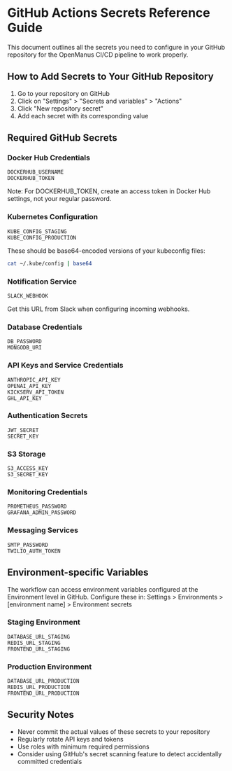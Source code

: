 # GitHub Actions Secrets Reference Guide

This document outlines all the secrets you need to configure in your GitHub repository for the OpenManus CI/CD pipeline to work properly.

## How to Add Secrets to Your GitHub Repository

1. Go to your repository on GitHub
2. Click on "Settings" > "Secrets and variables" > "Actions"
3. Click "New repository secret"
4. Add each secret with its corresponding value

## Required GitHub Secrets

### Docker Hub Credentials
```
DOCKERHUB_USERNAME
DOCKERHUB_TOKEN
```
Note: For DOCKERHUB_TOKEN, create an access token in Docker Hub settings, not your regular password.

### Kubernetes Configuration
```
KUBE_CONFIG_STAGING
KUBE_CONFIG_PRODUCTION
```
These should be base64-encoded versions of your kubeconfig files:
```bash
cat ~/.kube/config | base64
```

### Notification Service
```
SLACK_WEBHOOK
```
Get this URL from Slack when configuring incoming webhooks.

### Database Credentials
```
DB_PASSWORD
MONGODB_URI
```

### API Keys and Service Credentials
```
ANTHROPIC_API_KEY
OPENAI_API_KEY
KICKSERV_API_TOKEN
GHL_API_KEY
```

### Authentication Secrets
```
JWT_SECRET
SECRET_KEY
```

### S3 Storage
```
S3_ACCESS_KEY
S3_SECRET_KEY
```

### Monitoring Credentials
```
PROMETHEUS_PASSWORD
GRAFANA_ADMIN_PASSWORD
```

### Messaging Services
```
SMTP_PASSWORD
TWILIO_AUTH_TOKEN
```

## Environment-specific Variables

The workflow can access environment variables configured at the Environment level in GitHub. Configure these in:
Settings > Environments > [environment name] > Environment secrets

### Staging Environment
```
DATABASE_URL_STAGING
REDIS_URL_STAGING
FRONTEND_URL_STAGING
```

### Production Environment
```
DATABASE_URL_PRODUCTION
REDIS_URL_PRODUCTION
FRONTEND_URL_PRODUCTION
```

## Security Notes

- Never commit the actual values of these secrets to your repository
- Regularly rotate API keys and tokens
- Use roles with minimum required permissions
- Consider using GitHub's secret scanning feature to detect accidentally committed credentials 